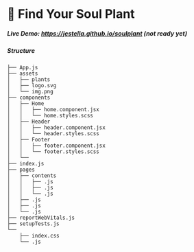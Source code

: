 # 🌱 Find Your Soul Plant

##### Live Demo: https://jestella.github.io/soulplant (not ready yet)

##### Structure

```
├── App.js
├── assets
│   ├── plants
│   ├── logo.svg
│   └── img.png
├── components
│   ├── Home
│   │   ├── home.component.jsx
│   │   └── home.styles.scss
│   ├── Header
│   │   ├── header.component.jsx
│   │   └── header.styles.scss
│   ├── Footer
│   │   ├── footer.component.jsx
│   │   └── footer.styles.scss
│   └──
├── index.js
├── pages
│   ├── contents
│   │   ├── .js
│   │   ├── .js
│   │   └── .js
│   ├── .js
│   ├── .js
│   └── .js
├── reportWebVitals.js
├── setupTests.js
└──
    ├── index.css
    └── .js
```
